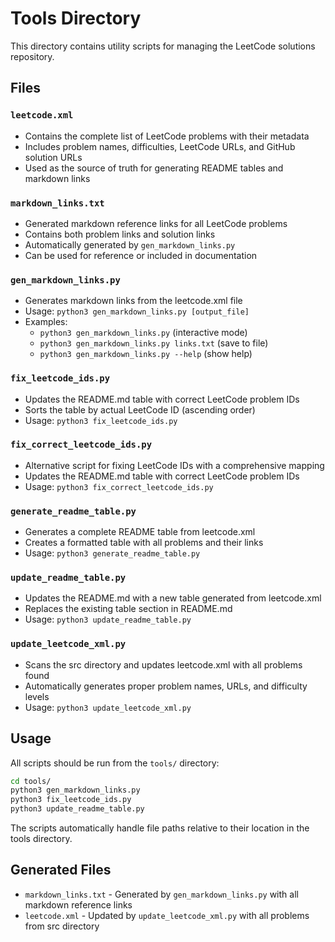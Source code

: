 # Tools Directory

This directory contains utility scripts for managing the LeetCode solutions repository.

## Files

### `leetcode.xml`
- Contains the complete list of LeetCode problems with their metadata
- Includes problem names, difficulties, LeetCode URLs, and GitHub solution URLs
- Used as the source of truth for generating README tables and markdown links

### `markdown_links.txt`
- Generated markdown reference links for all LeetCode problems
- Contains both problem links and solution links
- Automatically generated by `gen_markdown_links.py`
- Can be used for reference or included in documentation

### `gen_markdown_links.py`
- Generates markdown links from the leetcode.xml file
- Usage: `python3 gen_markdown_links.py [output_file]`
- Examples:
  - `python3 gen_markdown_links.py` (interactive mode)
  - `python3 gen_markdown_links.py links.txt` (save to file)
  - `python3 gen_markdown_links.py --help` (show help)

### `fix_leetcode_ids.py`
- Updates the README.md table with correct LeetCode problem IDs
- Sorts the table by actual LeetCode ID (ascending order)
- Usage: `python3 fix_leetcode_ids.py`

### `fix_correct_leetcode_ids.py`
- Alternative script for fixing LeetCode IDs with a comprehensive mapping
- Updates the README.md table with correct LeetCode problem IDs
- Usage: `python3 fix_correct_leetcode_ids.py`

### `generate_readme_table.py`
- Generates a complete README table from leetcode.xml
- Creates a formatted table with all problems and their links
- Usage: `python3 generate_readme_table.py`

### `update_readme_table.py`
- Updates the README.md with a new table generated from leetcode.xml
- Replaces the existing table section in README.md
- Usage: `python3 update_readme_table.py`

### `update_leetcode_xml.py`
- Scans the src directory and updates leetcode.xml with all problems found
- Automatically generates proper problem names, URLs, and difficulty levels
- Usage: `python3 update_leetcode_xml.py`

## Usage

All scripts should be run from the `tools/` directory:

```bash
cd tools/
python3 gen_markdown_links.py
python3 fix_leetcode_ids.py
python3 update_readme_table.py
```

The scripts automatically handle file paths relative to their location in the tools directory.

## Generated Files

- `markdown_links.txt` - Generated by `gen_markdown_links.py` with all markdown reference links
- `leetcode.xml` - Updated by `update_leetcode_xml.py` with all problems from src directory
